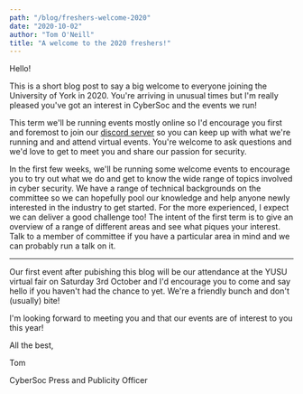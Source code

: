 ```yaml
---
path: "/blog/freshers-welcome-2020"
date: "2020-10-02"
author: "Tom O'Neill"
title: "A welcome to the 2020 freshers!"
---
```


Hello!

This is a short blog post to say a big welcome to everyone joining the University of York in 2020. You're arriving in unusual times but I'm really pleased you've got an interest in CyberSoc and the events we run!

This term we'll be running events mostly online so I'd encourage you first and foremost to join our [discord server](https://bit.ly/CyberSocDiscord) so you can keep up with what we're running and and attend virtual events. You're welcome to ask questions and we'd love to get to meet you and share our passion for security.

In the first few weeks, we'll be running some welcome events to encourage you to try out what we do and get to know the wide range of topics involved in cyber security. We have a range of technical backgrounds on the committee so we can hopefully pool our knowledge and help anyone newly interested in the industry to get started. For the more experienced, I expect we can deliver a good challenge too! The intent of the first term is to give an overview of a range of different areas and see what piques your interest. Talk to a member of committee if you have a particular area in mind and we can probably run a talk on it.

***

Our first event after pubishing this blog will be our attendance at the YUSU virtual fair on Saturday 3rd October and I'd encourage you to come and say hello if you haven't had the chance to yet. We're a friendly bunch and don't (usually) bite!


I'm looking forward to meeting you and that our events are of interest to you this year!


All the best,

Tom

CyberSoc Press and Publicity Officer
